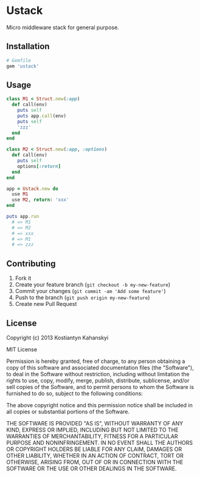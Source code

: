 # Ustack

Micro middleware stack for general purpose.

## Installation

```ruby
# Gemfile
gem 'ustack'
```

## Usage

```ruby
class M1 < Struct.new(:app)
  def call(env)
    puts self
    puts app.call(env)
    puts self
    'zzz'
  end
end

class M2 < Struct.new(:app, :options)
  def call(env)
    puts self
    options[:return]
  end
end

app = Ustack.new do
  use M1
  use M2, return: 'xxx'
end

puts app.run
  # => M1
  # => M2
  # => xxx
  # => M1
  # => zzz
```

## Contributing

1. Fork it
2. Create your feature branch (`git checkout -b my-new-feature`)
3. Commit your changes (`git commit -am 'Add some feature'`)
4. Push to the branch (`git push origin my-new-feature`)
5. Create new Pull Request

## License

Copyright (c) 2013 Kostiantyn Kahanskyi

MIT License

Permission is hereby granted, free of charge, to any person obtaining
a copy of this software and associated documentation files (the
"Software"), to deal in the Software without restriction, including
without limitation the rights to use, copy, modify, merge, publish,
distribute, sublicense, and/or sell copies of the Software, and to
permit persons to whom the Software is furnished to do so, subject to
the following conditions:

The above copyright notice and this permission notice shall be
included in all copies or substantial portions of the Software.

THE SOFTWARE IS PROVIDED "AS IS", WITHOUT WARRANTY OF ANY KIND,
EXPRESS OR IMPLIED, INCLUDING BUT NOT LIMITED TO THE WARRANTIES OF
MERCHANTABILITY, FITNESS FOR A PARTICULAR PURPOSE AND
NONINFRINGEMENT. IN NO EVENT SHALL THE AUTHORS OR COPYRIGHT HOLDERS BE
LIABLE FOR ANY CLAIM, DAMAGES OR OTHER LIABILITY, WHETHER IN AN ACTION
OF CONTRACT, TORT OR OTHERWISE, ARISING FROM, OUT OF OR IN CONNECTION
WITH THE SOFTWARE OR THE USE OR OTHER DEALINGS IN THE SOFTWARE.
